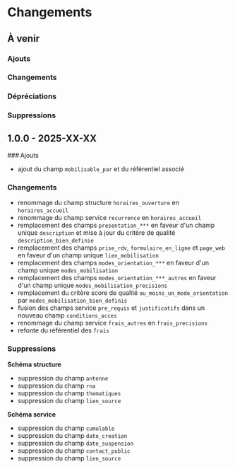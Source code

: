 # Changements

## À venir

### Ajouts

### Changements

### Dépréciations

### Suppressions

## 1.0.0 - 2025-XX-XX

### Ajouts

* ajout du champ `mobilisable_par` et du référentiel associé

### Changements

* renommage du champ structure `horaires_ouverture` en `horaires_accueil`
* renommage du champ service `recurrence` en `horaires_accueil`
* remplacement des champs `presentation_***` en faveur d'un champ unique `description` et mise à jour du critère de qualité `description_bien_definie`
* remplacement des champs `prise_rdv`, `formulaire_en_ligne` et `page_web` en faveur d'un champ unique `lien_mobilisation`
* remplacement des champs `modes_orientation_***` en faveur d'un champ unique `modes_mobilisation`
* remplacement des champs `modes_orientation_***_autres` en faveur d'un champ unique `modes_mobilisation_precisions`
* remplacement du critère score de qualité `au_moins_un_mode_orientation` par `modes_mobilisation_bien_definis`
* fusion des champs service `pre_requis` et `justificatifs` dans un nouveau champ `conditions_acces`
* renommage du champ service `frais_autres` en `frais_precisions`
* refonte du référentiel des `frais`

### Suppressions

**Schéma structure**

* suppression du champ `antenne`
* suppression du champ `rna`
* suppression du champ `thematiques`
* suppression du champ `lien_source`

**Schéma service**

* suppression du champ `cumulable`
* suppression du champ `date_creation`
* suppression du champ `date_suspension`
* suppression du champ `contact_public`
* suppression du champ `lien_source`
